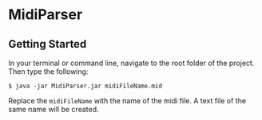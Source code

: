 # MidiParser

## Getting Started
In your terminal or command line, navigate to the root folder of the project. Then type the following:
~~~~
$ java -jar MidiParser.jar midiFileName.mid
~~~~
Replace the `midiFileName` with the name of the midi file. A text file of the same name will be
created.
